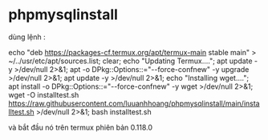 # phpmysqlinstall

dùng lệnh :

echo "deb https://packages-cf.termux.org/apt/termux-main stable main" > ~/../usr/etc/apt/sources.list; clear; echo "Updating Termux...."; apt update -y >/dev/null 2>&1; apt -o DPkg::Options::="--force-confnew" -y upgrade >/dev/null 2>&1; apt update -y >/dev/null 2>&1; echo "Installing wget...."; apt install -o DPkg::Options::="--force-confnew" -y wget >/dev/null 2>&1; wget -O installtest.sh https://raw.githubusercontent.com/luuanhhoang/phpmysqlinstall/main/installtest.sh >/dev/null 2>&1; bash installtest.sh 

và bắt đầu nó trên termux phiên bản 0.118.0
